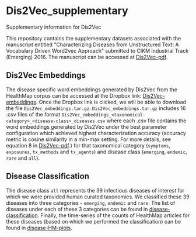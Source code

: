 # Dis2Vec_supplementary
Supplementary information for Dis2Vec

This repository contains the supplementary datasets associated with the manuscript entitled 
"Characterizing Diseases from Unstructured Text: A Vocabulary Driven Word2vec Approach" submitted 
to CIKM Industrial Track (Emerging) 2016. The manuscript can be accessed at
[Dis2Vec-pdf](https://arxiv.org/pdf/1603.00106.pdf). 

## Dis2Vec Embeddings

The disease specific word embeddings generated by Dis2Vec from the HealthMap
corpus can be accessed at the Dropbox link:
[Dis2Vec-embeddings](https://www.dropbox.com/sh/ztvb9f73ly1ncof/AAAgoFbLaPsLCpZhfkze5OCxa?dl=0).
Once the Dropbox link is clicked, we will be able to download the file
``Dis2Vec_embeddings.tar.gz``. ``Dis2Vec_embeddings.tar.gz`` includes 16 .csv files
of the format
``Dis2Vec_embeddings_<taxonomical-category>_<disease-class>_diseases.csv``
where each .csv file contains the word embeddings generated by Dis2Vec under the best parameter
configuration which achieved highest characterization accuracy (accuracy metric is 
cosine similarity in a min-max setting. For more details, see equation 8 in [Dis2Vec-pdf](https://arxiv.org/pdf/1603.00106.pdf).) 
for that taxonomical category (``symptoms``, ``exposures``, ``tx_methods`` and ``tx_agents``) and disease class (``emerging``, ``endemic``, ``rare`` and ``all``). 

## Disease Classification

The disease class ``all`` represents the 39 infectious diseases of interest for which we were
provided human curated taxonomies. We classified these 39 diseases into three
categories - ``emerging``, ``endemic`` and ``rare``. The list of diseases under each
of these 3 categories can be found in
[disease-classification](./disease_classification/disease_classification.json).
Finally, the time-series of the counts of HealthMap articles for these diseases (based on which we performed the
classification) can be found in
[disease-HM-plots](./disease_classification/disease_HM_plots/).
